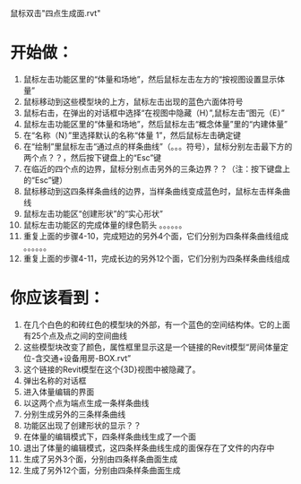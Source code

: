 鼠标双击"四点生成面.rvt"

# 开始做： #

1. 鼠标左击功能区里的“体量和场地”，然后鼠标左击左方的“按视图设置显示体量”
2. 鼠标移动到这些模型块的上方，鼠标左击出现的蓝色六面体符号
3. 鼠标右击，在弹出的对话框中选择“在视图中隐藏（H）”,鼠标左击“图元（E）”
4. 鼠标左击功能区里的“体量和场地”，然后鼠标左击“概念体量”里的“内建体量”
5. 在“名称（N）”里选择默认的名称“体量 1”，然后鼠标左击确定键
6. 在“绘制”里鼠标左击“通过点的样条曲线”（。。。符号），鼠标分别左击最下方的两个点？？，然后按下键盘上的“Esc”键
7. 在临近的四个点的边界，鼠标分别点击另外的三条边界？？（注：按下键盘上的“Esc”键）
8. 鼠标移动到这四条样条曲线的边界，当样条曲线变成蓝色时，鼠标左击样条曲线
9. 鼠标左击功能区“创建形状”的“实心形状”
10. 鼠标左击功能区的完成体量的绿色箭头
。。。。。。
11. 重复上面的步骤4-10，完成短边的另外4个面，它们分别为四条样条曲线组成
。。。。。。
12. 重复上面的步骤4-11，完成长边的另外12个面，它们分别为四条样条曲线组成


# 你应该看到： #

1. 在几个白色的和砖红色的模型块的外部，有一个蓝色的空间结构体。它的上面有25个点及点之间的空间曲线
2. 这些模型块改变了颜色，属性框里显示这是一个链接的Revit模型“房间体量定位-含交通+设备用房-BOX.rvt”
3. 这个链接的Revit模型在这个{3D}视图中被隐藏了。
4. 弹出名称的对话框
5. 进入体量编辑的界面
6. 以这两个点为端点生成一条样条曲线
7. 分别生成另外的三条样条曲线
8. 功能区出现了创建形状的显示？？
9.  在体量的编辑模式下，四条样条曲线生成了一个面
10. 退出了体量的编辑模式，这四条样条曲线生成的面保存在了文件的内存中
11. 生成了另外3个面，分别由四条样条曲面生成
12. 生成了另外12个面，分别由四条样条曲面生成
